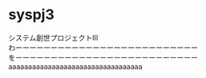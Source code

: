 # syspj3

システム創世プロジェクトⅢ  
わーーーーーーーーーーーーーーーーーーーーーーーーーー  
をーーーーーーーーーーーーーーーーーーーーーーーーーー  
aaaaaaaaaaaaaaaaaaaaaaaaaaaaaaaaaa

